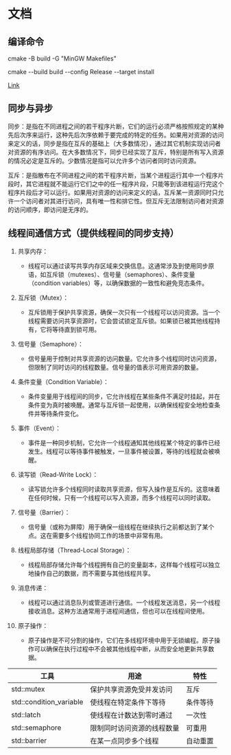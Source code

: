# 文档

## 编译命令

cmake -B build -G "MinGW Makefiles"

cmake --build build --config Release --target install

[Link](https://github.com/Jia-Baos/Notes/blob/master/CMake/cmake-command.md)

## 同步与异步

同步：是指在不同进程之间的若干程序片断，它们的运行必须严格按照规定的某种先后次序来运行，这种先后次序依赖于要完成的特定的任务。如果用对资源的访问来定义的话，同步是指在互斥的基础上（大多数情况），通过其它机制实现访问者对资源的有序访问。在大多数情况下，同步已经实现了互斥，特别是所有写入资源的情况必定是互斥的。少数情况是指可以允许多个访问者同时访问资源。

互斥：是指散布在不同进程之间的若干程序片断，当某个进程运行其中一个程序片段时，其它进程就不能运行它们之中的任一程序片段，只能等到该进程运行完这个程序片段后才可以运行。如果用对资源的访问来定义的话，互斥某一资源同时只允许一个访问者对其进行访问，具有唯一性和排它性。但互斥无法限制访问者对资源的访问顺序，即访问是无序的。

## 线程间通信方式（提供线程间的同步支持）

1. 共享内存：

   - 线程可以通过读写共享内存区域来交换信息。这通常涉及到使用同步原语，如互斥锁（mutexes）、信号量（semaphores）、条件变量（condition variables）等，以确保数据的一致性和避免竞态条件。

2. 互斥锁（Mutex）：

   - 互斥锁用于保护共享资源，确保一次只有一个线程可以访问资源。当一个线程需要访问共享资源时，它会尝试锁定互斥锁。如果锁已被其他线程持有，它将等待直到锁可用。

3. 信号量（Semaphore）：

   - 信号量用于控制对共享资源的访问数量。它允许多个线程同时访问资源，但限制了同时访问的线程数量。信号量的值表示可用资源的数量。

4. 条件变量（Condition Variable）：

   - 条件变量用于线程间的同步，它允许线程在某些条件不满足时挂起，并在条件变为真时被唤醒。通常与互斥锁一起使用，以确保线程安全地检查条件并等待条件变化。

5. 事件（Event）：

   - 事件是一种同步机制，它允许一个线程通知其他线程某个特定的事件已经发生。线程可以等待事件被触发，一旦事件被设置，等待的线程就会被唤醒。

6. 读写锁（Read-Write Lock）：

   - 读写锁允许多个线程同时读取共享资源，但写入操作是互斥的。这意味着在任何时候，只有一个线程可以写入资源，而多个线程可以同时读取。

7. 信号量（Barrier）：

   - 信号量（或称为屏障）用于确保一组线程在继续执行之前都达到了某个点。这在需要多个线程协同工作的场景中非常有用。

8. 线程局部存储（Thread-Local Storage）：

   - 线程局部存储允许每个线程拥有自己的变量副本，这样每个线程可以独立地操作自己的数据，而不需要与其他线程共享。

9. 消息传递：

   - 线程可以通过消息队列或管道进行通信。一个线程发送消息，另一个线程接收消息。这种方法通常用于进程间通信，但也可以在线程间使用。

10. 原子操作：

    - 原子操作是不可分割的操作，它们在多线程环境中用于无锁编程。原子操作可以确保在执行过程中不会被其他线程中断，从而安全地更新共享数据。

| 工具 | 用途 | 特性 |
|-------|-------|-------|
| std::mutex | 保护共享资源免受并发访问 | 互斥 |
| std::condition_variable | 使线程在特定条件下等待 | 条件等待 |
| std::latch | 使线程在计数达到零时通过 | 一次性 |
| std::semaphore | 限制同时访问资源的线程数量 | 可重用 |
| std::barrier | 在某一点同步多个线程 | 自动重置 |
